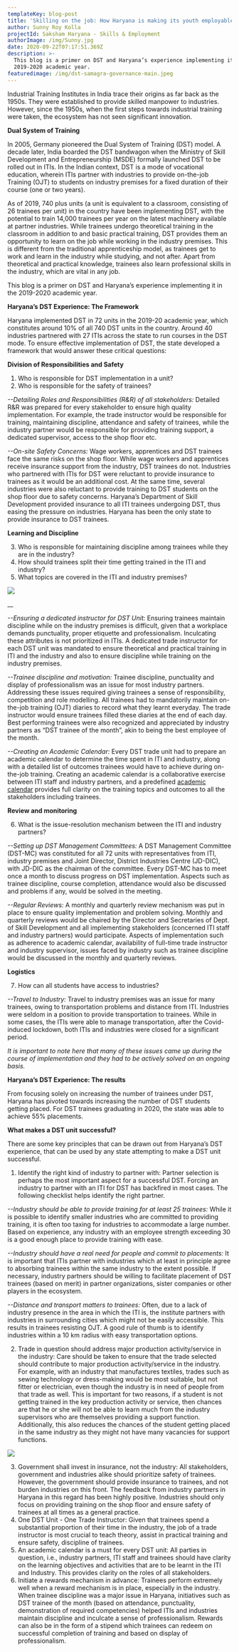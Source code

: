 ```yaml
---
templateKey: blog-post
title: 'Skilling on the job: How Haryana is making its youth employable'
author: Sunny Roy Kolla
projectId: Saksham Haryana - Skills & Employment
authorImage: /img/Sunny.jpg
date: 2020-09-22T07:17:51.369Z
description: >-
  This blog is a primer on DST and Haryana’s experience implementing it in the
  2019-2020 academic year.
featuredimage: /img/dst-samagra-governance-main.jpeg
---
```

Industrial Training Institutes in India trace their origins as far back as the 1950s. They were established to provide skilled manpower to industries. However, since the 1950s, when the first steps towards industrial training were taken, the ecosystem has not seen significant innovation. 

**Dual System of Training**

In 2005, Germany pioneered the Dual System of Training (DST) model.  A decade later, India boarded the DST bandwagon when the Ministry of Skill Development and Entrepreneurship (MSDE) formally launched DST to be rolled out in ITIs. In the Indian context, DST is a mode of vocational education, wherein ITIs partner with industries to provide on-the-job Training (OJT) to students on industry premises for a fixed duration of their course (one or two years). 

As of 2019, 740 plus units (a unit is equivalent to a classroom, consisting of 26 trainees per unit) in the country have been implementing DST, with the potential to train 14,000 trainees per year on the latest machinery available at partner industries. While trainees undergo theoretical training in the classroom in addition to and basic practical training, DST provides them  an opportunity to learn on the job while working in the industry premises. This is different from the traditional apprenticeship model, as trainees get to work and learn in the industry while studying, and not after. Apart from theoretical and practical knowledge, trainees also learn professional skills in the industry, which are vital in any job.

This blog is a primer on DST and Haryana’s experience implementing it in the 2019-2020 academic year.

**Haryana’s DST Experience: The Framework**

Haryana implemented DST in 72 units in the 2019-20 academic year, which constitutes around 10% of all 740 DST units in the country. Around 40 industries partnered with 27 ITIs across the state to run courses in the DST mode. To ensure effective implementation of DST, the state developed a framework that would answer these critical questions:

**Division of Responsibilities and Safety** 

1. Who is responsible for DST implementation in a unit?
2. Who is responsible for the safety of trainees?

_\--Detailing Roles and Responsibilities (R&R) of all stakeholders:_ Detailed R&R was prepared for every stakeholder to ensure high quality implementation. For example, the trade instructor would be responsible for training, maintaining discipline, attendance and safety of trainees, while the industry partner would be responsible for providing training support, a dedicated supervisor, access to the shop floor etc.

_\--On-site Safety Concerns:_ Wage workers, apprentices and DST trainees face the same risks on the shop floor. While wage workers and apprentices receive insurance support from the industry, DST trainees do not. Industries who partnered with ITIs for DST were reluctant to provide insurance to trainees as it would be an additional cost. At the same time, several industries were also reluctant to provide training to DST students on the shop floor due to safety concerns. Haryana’s Department of Skill Development provided insurance to all ITI trainees undergoing DST, thus easing the pressure on industries. Haryana has been the only state to provide insurance to DST trainees.

**Learning and Discipline**

3. Who is responsible for maintaining discipline among trainees while they are in the industry?
4. How should trainees split their time getting trained in the ITI and industry?
5. What topics are covered in the ITI and industry premises?

![](/img/dst-3.jpeg)

__

_\--Ensuring a dedicated instructor for DST Unit:_ Ensuring trainees maintain discipline while on the industry premises is difficult, given that a workplace demands punctuality, proper etiquette and professionalism. Inculcating these attributes is  not prioritized in  ITIs. A dedicated trade instructor for each DST unit was mandated to ensure theoretical and practical training in ITI and the industry and also to ensure discipline while training on the industry premises.

_\--Trainee discipline and motivation:_ Trainee discipline, punctuality and display of professionalism was an issue for most industry partners. Addressing these issues required giving trainees a sense of responsibility, competition and role modelling. All trainees had to mandatorily maintain on-the-job training (OJT) diaries to record what they learnt everyday. The trade instructor would ensure trainees filled these diaries at the end of each day. Best performing trainees were also recognized and appreciated by industry partners as “DST trainee of the month”, akin to being the best employee of the month. 

_\--Creating an Academic Calendar:_ Every DST trade unit had to prepare an academic calendar to determine the time spent in ITI and industry, along with a detailed list of outcomes trainees would have to achieve during on-the-job training. Creating an academic calendar is a collaborative exercise between ITI staff and industry partners, and a predefined [academic calendar](https://docs.google.com/spreadsheets/u/1/d/1ZkflQk0ggH0M-ndvbhjTEOJtFkGdJ5_HC9BYTrelTPc/edit?usp=sharing) provides full clarity on the training topics and outcomes to all the stakeholders including trainees.

**Review and monitoring**

6. What is the issue-resolution mechanism between the ITI and industry partners?

_\--Setting up DST Management Committees:_ A DST Management Committee (DST-MC) was constituted for all 72 units with representatives from ITI, industry premises and Joint Director, District Industries Centre (JD-DIC), with JD-DIC as the chairman of the committee. Every DST-MC has to meet once a month to discuss progress on DST implementation. Aspects such as trainee discipline, course completion, attendance would also be discussed and problems if any, would be solved in the meeting.

_\--Regular Reviews:_ A monthly and quarterly review mechanism was put in place to ensure quality implementation and problem solving. Monthly and quarterly reviews would be chaired by the Director and Secretaries of Dept. of Skill Development and all implementing stakeholders (concerned ITI staff and industry partners) would participate. Aspects of implementation such as adherence to academic calendar,  availability of full-time trade instructor and industry supervisor, issues faced by industry such as trainee discipline would be discussed in the monthly and quarterly reviews. 

**Logistics**

7. How can all students have access to industries?

_\--Travel to Industry:_ Travel to industry premises was an issue for many trainees, owing to transportation problems and distance from ITI. Industries were seldom in a position to provide transportation to trainees. While in some cases, the ITIs were able to manage transportation, after the Covid-induced lockdown, both ITIs and industries were closed for a significant period.

_It is important to note here that many of these issues came up during the course of implementation and they had to be actively solved on an ongoing basis._

**Haryana’s DST Experience: The results**

From focusing solely on increasing the number of trainees under DST, Haryana has pivoted towards increasing the number of DST students getting placed. For DST trainees graduating in 2020, the state was able to achieve 55% placements.

**What makes a DST unit successful?**

There are some key principles that can be drawn out from Haryana’s DST experience, that can be used by any state attempting  to make a DST unit successful.

1. Identify the right kind of industry to partner with: Partner selection is perhaps the most important aspect for a successful DST. Forcing an industry to partner with an ITI for DST has backfired in most cases. The following checklist helps identify the right partner.

_\--Industry should be able to provide training for at least 25 trainees:_ While it is possible to identify smaller industries who are committed to providing training, it is often too taxing for industries to accommodate a large number. Based on experience, any industry with an employee strength exceeding 30 is a good enough place to provide training with ease.

_\--Industry should have a real need for people and commit to placements:_ It is important that ITIs partner with industries which at least in principle agree to absorbing trainees within the same industry to the extent possible. If necessary, industry partners should be willing to facilitate placement of DST trainees (based on merit) in partner organizations, sister companies or other players in the ecosystem.

_\--Distance and transport matters to trainees:_ Often, due to a lack of industry presence in the area in which the ITI is, the institute partners with industries in surrounding cities which might not be easily accessible. This results in trainees resisting OJT. A good rule of thumb is to identify industries within a 10 km radius with easy transportation options.

2. Trade in question should address major production activity/service in the industry: Care should be taken to ensure that the trade selected should contribute to major production activity/service in the industry. For example, with an industry that manufactures textiles, trades such as sewing technology or dress-making would be most suitable, but not fitter or electrician, even though the industry is in need of people from that trade as well. This is important for two reasons, if a student is not getting trained in the key production activity or service, then chances are that he or she will not be able to learn much from the industry supervisors who are themselves providing a support function. Additionally, this also reduces the chances of the student getting placed in the same industry as they might not have many vacancies for support functions.

![](/img/dst-2.jpeg)

3. Government shall invest in insurance, not the industry: All stakeholders, government and industries alike should prioritize safety of trainees. However, the government should provide insurance to trainees, and not burden industries on this front. The feedback from industry partners in Haryana in this regard has been highly positive. Industries should only focus on providing training on the shop floor and ensure safety of trainees at all times as a general practice.
4. One DST Unit - One Trade Instructor: Given that trainees spend a substantial proportion of their time in the industry, the job of a trade instructor is most crucial to teach theory, assist in practical training and ensure safety, discipline of trainees. 
5. An academic calendar is a must for every DST unit: All parties in question, i.e., industry partners, ITI staff and trainees should have clarity on the learning objectives and activities that are to be learnt in the ITI and Industry. This provides clarity on the roles of all stakeholders.
6. Initiate a rewards mechanism in advance: Trainees perform extremely well when a reward mechanism is in place, especially in the industry. When trainee discipline was a major issue in Haryana, initiatives such as DST trainee of the month (based on attendance, punctuality, demonstration of required competencies) helped ITIs and industries maintain discipline and inculcate a sense of professionalism. Rewards can also be in the form of a stipend which trainees can redeem on successful completion of training and based on display of professionalism.
